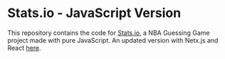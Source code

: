 # Stats.io - JavaScript Version

This repository contains the code for [Stats.io](https://gama-gabriel.github.io/stats.io-js/), a NBA Guessing Game project made with pure JavaScript. An updated version with Netx.js and React [here](https://github.com/gama-gabriel/stats.io).

